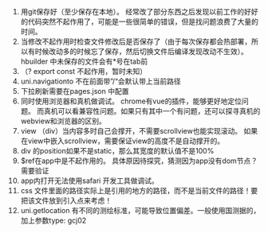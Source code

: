 1. 用git保存好（至少保存在本地）。 经常改了部分东西之后发现以前工作的好好的代码突然不起作用了，可能是一些很简单的错误，但是找问题浪费了大量的时间。
2. 当修改不起作用时检查文件修改后是否保存了（由于每次保存都会热部署，所以有时候改动多的时候忘了保存，然后切换文件后编译发现改动不生效）。 hbuilder 中未保存的文件会有*号在tab前
3. （? export const 不起作用，暂时未知）
4. uni.navigationto  不在前面带”/“会默认带上当前路径
5. 下拉刷新需要在pages.json 中配置
6. 同时使用浏览器和真机做调试。 chrome有vue的插件，能够更好地定位问题。 而真机可以看兼容性问题。如果只有其中一个有问题，还可以探寻真机的webview和浏览器的区别。
7. view （div）当内容多时自己会撑开，不需要scrollview也能实现滚动。 如果在view中嵌入scrollview，需要保证view的高度不是自动撑开的。
8. div 的position如果不是static，那么其宽度的默认值不是100%
9. $ref在app中是不起作用的。 具体原因待探究，猜测因为app没有dom节点？需要验证
10. app内打开无法使用safari 开发工具做调试。
11. css 文件里面的路径实际上是引用的地方的路径，而不是当前文件的路径！要把该文件放到引入点来考虑！
12. uni.getlocation 有不同的测绘标准，可能导致位置偏差。一般使用国测据的，加上参数type: gcj02